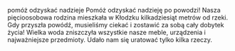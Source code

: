 pomóż odzyskać nadzieje
Pomóż odzyskać nadzieję po powodzi! Nasza pięcioosobowa rodzina mieszkała w Kłodzku kilkadziesiąt metrów od rzeki. Gdy przyszła powódź, musieliśmy ciekać i zostawić za sobą cały dobytek życia!  Wielka woda zniszczyła wszystkie nasze meble, urządzenia i najważniejsze przedmioty. Udało nam się uratować tylko kilka rzeczy.
